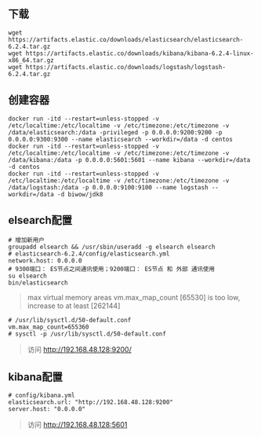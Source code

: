 ## 下载
```
wget https://artifacts.elastic.co/downloads/elasticsearch/elasticsearch-6.2.4.tar.gz
wget https://artifacts.elastic.co/downloads/kibana/kibana-6.2.4-linux-x86_64.tar.gz
wget https://artifacts.elastic.co/downloads/logstash/logstash-6.2.4.tar.gz
```
## 创建容器
```
docker run -itd --restart=unless-stopped -v /etc/localtime:/etc/localtime -v /etc/timezone:/etc/timezone -v /data/elasticsearch:/data -privileged -p 0.0.0.0:9200:9200 -p 0.0.0.0:9300:9300 --name elasticsearch --workdir=/data -d centos
docker run -itd --restart=unless-stopped -v /etc/localtime:/etc/localtime -v /etc/timezone:/etc/timezone -v /data/kibana:/data -p 0.0.0.0:5601:5601 --name kibana --workdir=/data -d centos
docker run -itd --restart=unless-stopped -v /etc/localtime:/etc/localtime -v /etc/timezone:/etc/timezone -v /data/logstash:/data -p 0.0.0.0:9100:9100 --name logstash --workdir=/data -d biwow/jdk8
```
## elsearch配置

```
# 增加新用户
groupadd elsearch && /usr/sbin/useradd -g elsearch elsearch
# elasticsearch-6.2.4/config/elasticsearch.yml 
network.host: 0.0.0.0
# 9300端口： ES节点之间通讯使用；9200端口： ES节点 和 外部 通讯使用
su elsearch
bin/elasticsearch
```
> max virtual memory areas vm.max_map_count [65530] is too low, increase to at least [262144] 
```
# /usr/lib/sysctl.d/50-default.conf
vm.max_map_count=655360
# sysctl -p /usr/lib/sysctl.d/50-default.conf
```
> 访问 http://192.168.48.128:9200/

## kibana配置
```
# config/kibana.yml
elasticsearch.url: "http://192.168.48.128:9200"
server.host: "0.0.0.0"
```
> 访问 http://192.168.48.128:5601